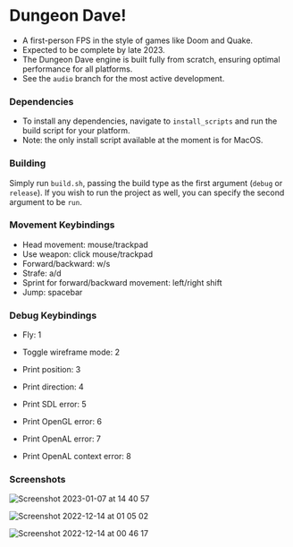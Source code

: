 # Dungeon Dave!

- A first-person FPS in the style of games like Doom and Quake.
- Expected to be complete by late 2023.
- The Dungeon Dave engine is built fully from scratch, ensuring optimal performance for all platforms.
- See the `audio` branch for the most active development.

### Dependencies

- To install any dependencies, navigate to `install_scripts` and run the build script for your platform.
- Note: the only install script available at the moment is for MacOS.

### Building

Simply run `build.sh`, passing the build type as the first argument (`debug` or `release`).
If you wish to run the project as well, you can specify the second argument to be `run`.

### Movement Keybindings

- Head movement: mouse/trackpad
- Use weapon: click mouse/trackpad
- Forward/backward: w/s
- Strafe: a/d
- Sprint for forward/backward movement: left/right shift
- Jump: spacebar

### Debug Keybindings

- Fly: 1
- Toggle wireframe mode: 2
- Print position: 3
- Print direction: 4

- Print SDL error: 5
- Print OpenGL error: 6
- Print OpenAL error: 7
- Print OpenAL context error: 8

### Screenshots

![Screenshot 2023-01-07 at 14 40 57](https://user-images.githubusercontent.com/41955769/211393863-fac34033-8377-4559-989e-6f2f726d44de.png)

![Screenshot 2022-12-14 at 01 05 02](https://user-images.githubusercontent.com/41955769/211393898-6750e749-dbda-4547-b651-a633f4665d5c.png)

![Screenshot 2022-12-14 at 00 46 17](https://user-images.githubusercontent.com/41955769/211393912-fadcdc3e-531c-4dba-adee-b0cea7dabb25.png)
